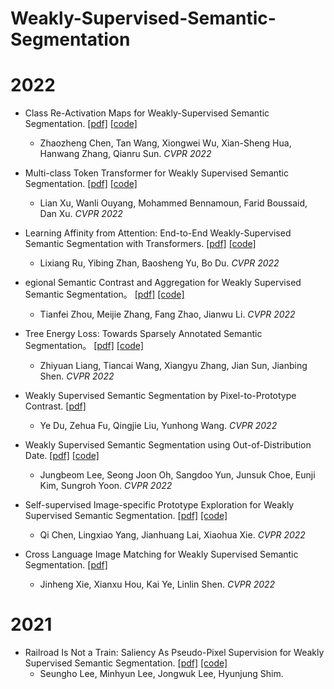 # Weakly-Supervised-Semantic-Segmentation


# 2022
- Class Re-Activation Maps for Weakly-Supervised Semantic Segmentation.
  [[pdf]](https://arxiv.org/abs/2203.00962) [[code]](https://github.com/zhaozhengChen/ReCAM)
  - Zhaozheng Chen, Tan Wang, Xiongwei Wu, Xian-Sheng Hua, Hanwang Zhang, Qianru Sun. *CVPR 2022*
  
- Multi-class Token Transformer for Weakly Supervised Semantic Segmentation. 
  [[pdf]](https://arxiv.org/abs/2203.02891) [[code]](https://github.com/xulianuwa/MCTformer)
  - Lian Xu, Wanli Ouyang, Mohammed Bennamoun, Farid Boussaid, Dan Xu. *CVPR 2022*
  
- Learning Affinity from Attention: End-to-End Weakly-Supervised Semantic Segmentation with Transformers.
  [[pdf]](https://arxiv.org/abs/2203.02664) [[code]](https://github.com/rulixiang/afa)
  - Lixiang Ru, Yibing Zhan, Baosheng Yu, Bo Du. *CVPR 2022*

- egional Semantic Contrast and Aggregation for Weakly Supervised Semantic Segmentation。
  [[pdf]](https://arxiv.org/abs/2203.09653) [[code]](https://github.com/maeve07/RCA)
  - Tianfei Zhou, Meijie Zhang, Fang Zhao, Jianwu Li. *CVPR 2022*

- Tree Energy Loss: Towards Sparsely Annotated Semantic Segmentation。
  [[pdf]](https://arxiv.org/abs/2203.10739) [[code]](https://github.com/megvii-research/TreeEnergyLoss)
  - Zhiyuan Liang, Tiancai Wang, Xiangyu Zhang, Jian Sun, Jianbing Shen. *CVPR 2022*
  
- Weakly Supervised Semantic Segmentation by Pixel-to-Prototype Contrast.
  [[pdf]](https://arxiv.org/abs/2110.07110)
  - Ye Du, Zehua Fu, Qingjie Liu, Yunhong Wang. *CVPR 2022*
  
- Weakly Supervised Semantic Segmentation using Out-of-Distribution Date.
  [[pdf]](https://arxiv.org/abs/2203.03860) [[code]](https://github.com/naver-ai/w-ood)
  - Jungbeom Lee, Seong Joon Oh, Sangdoo Yun, Junsuk Choe, Eunji Kim, Sungroh Yoon. *CVPR 2022*
  
- Self-supervised Image-specific Prototype Exploration for Weakly Supervised Semantic Segmentation.
  [[pdf]](https://arxiv.org/abs/2203.02909) [[code]](https://github.com/chenqi1126/SIPE)
  - Qi Chen, Lingxiao Yang, Jianhuang Lai, Xiaohua Xie. *CVPR 2022*

- Cross Language Image Matching for Weakly Supervised Semantic Segmentation.
  [[pdf]](https://arxiv.org/abs/2203.02668)
  - Jinheng Xie, Xianxu Hou, Kai Ye, Linlin Shen. *CVPR 2022*
  
  
# 2021
- Railroad Is Not a Train: Saliency As Pseudo-Pixel Supervision for Weakly Supervised Semantic Segmentation.
  [[pdf]](https://openaccess.thecvf.com/content/CVPR2021/papers/Lee_Railroad_Is_Not_a_Train_Saliency_As_Pseudo-Pixel_Supervision_for_CVPR_2021_paper.pdf) [[code]](https://github.com/halbielee/EPS)
  - Seungho Lee, Minhyun Lee, Jongwuk Lee, Hyunjung Shim.
  
  
  
  
  
  
  
  
  
  
  
  
  
  
  
  
  
